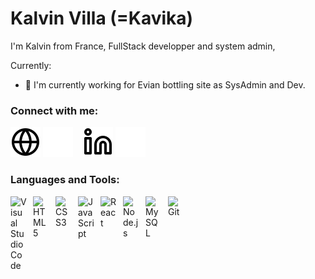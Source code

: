 # Kalvin Villa (=Kavika)
I'm Kalvin from France, FullStack developper and system admin, 

Currently:

- 🔭 I'm currently working for Evian bottling site as SysAdmin and Dev.


### Connect with me:

[![img_contact](./ressources/globe-light.svg)](https://github.com/KalvinVilla#gh-light-mode-only)
[![img_contact](./ressources/globe-dark.svg)](https://github.com/KalvinVilla#gh-dark-mode-only)
&nbsp;&nbsp;
[![img_contact](./ressources/linkedin-light.svg)](https://fr.linkedin.com/in/kalvin-villa-3045491b5#gh-light-mode-only)
[![img_contact](./ressources/linkedin-dark.svg)](https://fr.linkedin.com/in/kalvin-villa-3045491b5#gh-dark-mode-only)

### Languages and Tools:

<img align="left" alt="Visual Studio Code" width="26px" src="https://cdn.jsdelivr.net/gh/devicons/devicon/icons/vscode/vscode-original.svg" style="padding-right:10px;" />

<img align="left" alt="HTML5" width="26px" src="https://cdn.jsdelivr.net/gh/devicons/devicon/icons/html5/html5-original.svg" style="padding-right:10px;" />
<img align="left" alt="CSS3" width="26px" src="https://cdn.jsdelivr.net/gh/devicons/devicon/icons/css3/css3-original.svg" style="padding-right:10px;" />
<img align="left" alt="JavaScript" width="26px" src="https://cdn.jsdelivr.net/gh/devicons/devicon/icons/javascript/javascript-original.svg" style="padding-right:10px;" />
<img align="left" alt="React" width="26px" src="https://cdn.jsdelivr.net/gh/devicons/devicon/icons/react/react-original.svg" style="padding-right:10px;" />
<img align="left" alt="Node.js" width="26px" src="https://cdn.jsdelivr.net/gh/devicons/devicon/icons/nodejs/nodejs-original.svg" style="padding-right:10px;" />
<img align="left" alt="MySQL" width="26px" src="https://cdn.jsdelivr.net/gh/devicons/devicon/icons/mysql/mysql-original.svg" style="padding-right:10px;" />
<img align="left" alt="Git" width="26px" src="https://cdn.jsdelivr.net/gh/devicons/devicon/icons/git/git-original.svg" style="padding-right:10px;" />

